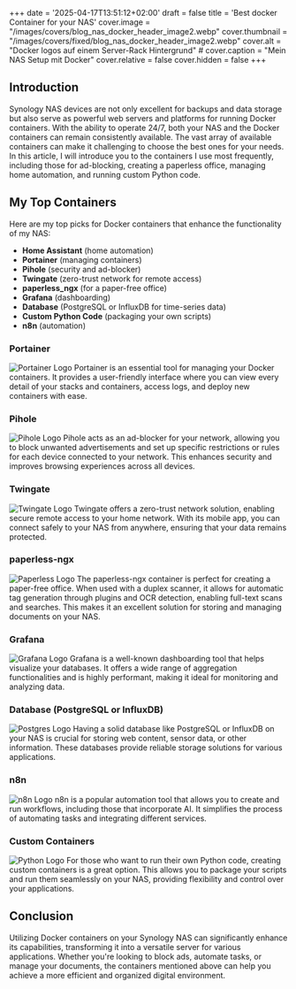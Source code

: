+++
date = '2025-04-17T13:51:12+02:00'
draft = false
title = 'Best docker Container for your NAS'
cover.image = "/images/covers/blog_nas_docker_header_image2.webp" 
cover.thumbnail = "/images/covers/fixed/blog_nas_docker_header_image2.webp"
cover.alt = "Docker logos auf einem Server-Rack Hintergrund" #
cover.caption = "Mein NAS Setup mit Docker" 
cover.relative = false
cover.hidden = false
+++

## Introduction

Synology NAS devices are not only excellent for backups and data storage but also serve as powerful web servers and platforms for running Docker containers. With the ability to operate 24/7, both your NAS and the Docker containers can remain consistently available. The vast array of available containers can make it challenging to choose the best ones for your needs. In this article, I will introduce you to the containers I use most frequently, including those for ad-blocking, creating a paperless office, managing home automation, and running custom Python code.

## My Top Containers

Here are my top picks for Docker containers that enhance the functionality of my NAS:

- **Home Assistant** (home automation)
- **Portainer** (managing containers)
- **Pihole** (security and ad-blocker)
- **Twingate** (zero-trust network for remote access)
- **paperless_ngx** (for a paper-free office)
- **Grafana** (dashboarding)
- **Database** (PostgreSQL or InfluxDB for time-series data)
- **Custom Python Code** (packaging your own scripts)
- **n8n** (automation)

### Portainer

![Portainer Logo](/images/logos/fixed/portainer.png)
Portainer is an essential tool for managing your Docker containers. It provides a user-friendly interface where you can view every detail of your stacks and containers, access logs, and deploy new containers with ease.

### Pihole

![Pihole Logo](/images/logos/fixed/pihole.png)
Pihole acts as an ad-blocker for your network, allowing you to block unwanted advertisements and set up specific restrictions or rules for each device connected to your network. This enhances security and improves browsing experiences across all devices.

### Twingate

![Twingate Logo](/images/logos/fixed/twingate.png)
Twingate offers a zero-trust network solution, enabling secure remote access to your home network. With its mobile app, you can connect safely to your NAS from anywhere, ensuring that your data remains protected.

### paperless-ngx

![Paperless Logo](/images/logos/fixed/Paperless-ngx.png)
The paperless-ngx container is perfect for creating a paper-free office. When used with a duplex scanner, it allows for automatic tag generation through plugins and OCR detection, enabling full-text scans and searches. This makes it an excellent solution for storing and managing documents on your NAS.

### Grafana

![Grafana Logo](/images/logos/fixed/Grafana_logo.png)
Grafana is a well-known dashboarding tool that helps visualize your databases. It offers a wide range of aggregation functionalities and is highly performant, making it ideal for monitoring and analyzing data.

### Database (PostgreSQL or InfluxDB)

![Postgres Logo](/images/logos/fixed/Postgresql.png)
Having a solid database like PostgreSQL or InfluxDB on your NAS is crucial for storing web content, sensor data, or other information. These databases provide reliable storage solutions for various applications.

### n8n

![n8n Logo](/images/logos/fixed/N8n.png)
n8n is a popular automation tool that allows you to create and run workflows, including those that incorporate AI. It simplifies the process of automating tasks and integrating different services.

### Custom Containers

![Python Logo](/images/logos/fixed/python-logo2.png)
For those who want to run their own Python code, creating custom containers is a great option. This allows you to package your scripts and run them seamlessly on your NAS, providing flexibility and control over your applications.

## Conclusion

Utilizing Docker containers on your Synology NAS can significantly enhance its capabilities, transforming it into a versatile server for various applications. Whether you're looking to block ads, automate tasks, or manage your documents, the containers mentioned above can help you achieve a more efficient and organized digital environment.
